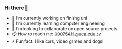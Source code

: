 ### Hi there 👋

- 🔭 I’m currently working on finishg uni
- 🌱 I’m currently learning computer engineering
- 👯 I’m looking to collaborate on open source projects
- 📫 How to reach me: 00075419@uca.edu.sv
- ⚡ Fun fact: I like cars, video games and dogs!

<!--
**RodrigoUngo/RodrigoUngo** is a ✨ _special_ ✨ repository because its `README.md` (this file) appears on your GitHub profile.

Here are some ideas to get you started:

- 🔭 I’m currently working on ...
- 🌱 I’m currently learning ...
- 👯 I’m looking to collaborate on ...
- 🤔 I’m looking for help with ...
- 💬 Ask me about ...
- 📫 How to reach me: ...
- 😄 Pronouns: ...
- ⚡ Fun fact: ...
-->
